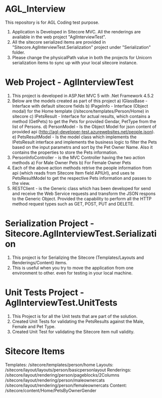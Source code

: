 # AGL_Interview
This repository is for AGL Coding test purpose.

1) Application is Developed in Sitecore MVC. All the renderings are available in the web project "AglInterviewTest".
2) All the sitecore serialized items are provided in "Sitecore.AglInterviewTest.Serialization" project under "Serialization" folder. 
3) Please change the physicalPath value in both the projects for Unicorn serialization items to sync up with your local sitecore instance.

# Web Project - AglInterviewTest
1) This project is developed in ASP.Net MVC 5 with .Net Framework 4.5.2
2) Below are the models created as part of this project
  a) IGlassBase - Interface with default sitecore fields
  b) IPageInfo - Interface (Object modal) for the Home template (/sitecore/templates/Person/Home) in sitecore
  c) IPetsResult - Interface for actual results, which contains a method (GetPets) to get the Pets for provided Gendar, PetType from the list of Persons.
  d) PersonModel - Is the Object Model for json content of provided api (http://agl-developer-test.azurewebsites.net/people.json).
  e) PetsResultModel - Is the model class which implements the IPetsResult interface and implements the business logic to filter the Pets based on the input parametrs and sort by the Pet Owner Name. Also it contains the properties to store the Pets information.
3) PersonInfoController - is the MVC Controller having the two action methods
  a) For Male Owner Pets
  b) For Female Owner Pets
4) Each of the above action methods retrive the people information from api (which reads from Sitecore Item field APIUrl), and uses te PetsResultModel to get the respective Pets information and passes to the view.
5) RESTClient - is the Generic class which has been developed for send and receive the Web Service requests and transform the JSON respons to the Generic Object. Provided the capability to perform all the HTTP method request types such as GET, POST, PUT and DELETE.

# Serialization Project - Sitecore.AglInterviewTest.Serialization
1) This project is for Serializing the Sitecore (Templates/Layouts and Renderings/Content) items.
2) This is useful when you try to move the application from one environment to other. even for testing in your local machine.

# Unit Tests Project - AglInterviewTest.UnitTests
1) This Project is for all the Unit tests that are part of the solution.
2) Created Unit Tests for validating the PetsResults against the Male, Female and Pet Type.
3) Created Unit Test for validating the Sitecore item null validity.

# Sitecore Items
  Templates: 
    /sitecore/templates/person/home
  Layouts: 
    /sitecore/layout/layouts/person/basicpersonlayout
  Renderings: 
    /sitecore/layout/rendering/person/pageblocks/2Columns
    /sitecore/layout/rendering/person/maleownercats
    /sitecore/layout/rendering/person/femaleownercats
   Content:
    /sitecore/content/Home/PetsByOwnerGender
   
